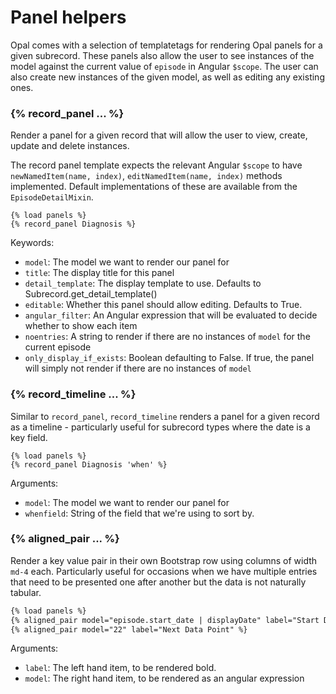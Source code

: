 # Panel helpers

Opal comes with a selection of templatetags for rendering Opal panels
for a given subrecord. These panels also allow the user to
see instances of the model against the current value of `episode` in
Angular `$scope`. The user can also create new
instances of the given model, as well as editing any existing ones.

### {% record_panel ... %}

Render a panel for a given record that will allow the user to view, create, update and delete instances.

The record panel template expects the relevant Angular `$scope` to have `newNamedItem(name, index)`,
`editNamedItem(name, index)` methods implemented. Default
implementations of these are available from the `EpisodeDetailMixin`.

    {% load panels %}
    {% record_panel Diagnosis %}

Keywords:

* `model`: The model we want to render our panel for
* `title`: The display title for this panel
* `detail_template`: The display template to use. Defaults to Subrecord.get_detail_template()
* `editable`: Whether this panel should allow editing. Defaults to True.
* `angular_filter`: An Angular expression that will be evaluated to decide whether to show each item
* `noentries`: A string to render if there are no instances of `model` for the current episode
* `only_display_if_exists`: Boolean defaulting to False. If true, the panel will simply not render if there are no instances of `model`

### {% record_timeline ... %}

Similar to `record_panel`, `record_timeline` renders a panel for a given record as a timeline - particularly
useful for subrecord types where the date is a key field.

    {% load panels %}
    {% record_panel Diagnosis 'when' %}


Arguments:

* `model`: The model we want to render our panel for
* `whenfield`: String of the field that we're using to sort by.

### {% aligned_pair ... %}

Render a key value pair in their own Bootstrap row using columns of width `md-4` each.
Particularly useful for occasions when we have multiple entries that need to be presented one after
another but the data is not naturally tabular.

```html
{% load panels %}
{% aligned_pair model="episode.start_date | displayDate" label="Start Date" %}
{% aligned_pair model="22" label="Next Data Point" %}
```

Arguments:

* `label`: The left hand item, to be rendered bold.
* `model`: The right hand item, to be rendered as an angular expression
